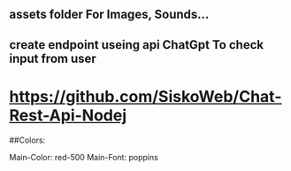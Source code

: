 ## assets folder For Images, Sounds...
##  create endpoint useing api ChatGpt To check input from user 
 # https://github.com/SiskoWeb/Chat-Rest-Api-Nodej
##Colors:

Main-Color: red-500
Main-Font: poppins
